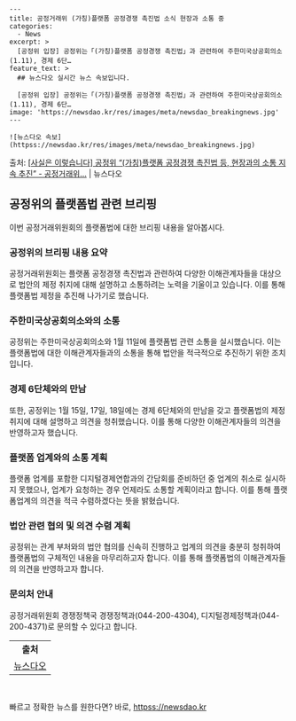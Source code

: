     ---
    title: 공정거래위 (가칭)플랫폼 공정경쟁 촉진법 소식 현장과 소통 중
    categories:
      - News
    excerpt: >
      [공정위 입장] 공정위는「(가칭)플랫폼 공정경쟁 촉진법」과 관련하여 주한미국상공회의소(1.11), 경제 6단…
    feature_text: >
      ## 뉴스다오 실시간 뉴스 속보입니다.
    
      [공정위 입장] 공정위는「(가칭)플랫폼 공정경쟁 촉진법」과 관련하여 주한미국상공회의소(1.11), 경제 6단…
    image: 'https://newsdao.kr/res/images/meta/newsdao_breakingnews.jpg'
    ---
    
    ![뉴스다오 속보](httpss://newsdao.kr/res/images/meta/newsdao_breakingnews.jpg)

<p>출처: <a href="httpss://newsdao.kr/3058" rel="dofollow">[사실은 이렇습니다] 공정위 “(가칭)플랫폼 공정경쟁 촉진법 등, 현장과의 소통 지속 추진”  - 공정거래위…</a> | 뉴스다오</p>

<h2 data-ke-size="size26">공정위의 플랫폼법 관련 브리핑</h2>
이번 공정거래위원회의 플랫폼법에 대한 브리핑 내용을 알아봅시다.

<h3>공정위의 브리핑 내용 요약</h3>
<p data-ke-size="size16">공정거래위원회는 플랫폼 공정경쟁 촉진법과 관련하여 다양한 이해관계자들을 대상으로 법안의 제정 취지에 대해 설명하고 소통하려는 노력을 기울이고 있습니다. 이를 통해 플랫폼법 제정을 추진해 나가기로 했습니다.</p>

<h3>주한미국상공회의소와의 소통</h3>
<p data-ke-size="size16">공정위는 주한미국상공회의소와 1월 11일에 플랫폼법 관련 소통을 실시했습니다. 이는 플랫폼법에 대한 이해관계자들과의 소통을 통해 법안을 적극적으로 추진하기 위한 조치입니다.</p>

<h3>경제 6단체와의 만남</h3>
<p data-ke-size="size16">또한, 공정위는 1월 15일, 17일, 18일에는 경제 6단체와의 만남을 갖고 플랫폼법의 제정 취지에 대해 설명하고 의견을 청취했습니다. 이를 통해 다양한 이해관계자들의 의견을 반영하고자 했습니다.</p>

<h3>플랫폼 업계와의 소통 계획</h3>
<p data-ke-size="size16">플랫폼 업계를 포함한 디지털경제연합과의 간담회를 준비하던 중 업계의 취소로 실시하지 못했으나, 업계가 요청하는 경우 언제라도 소통할 계획이라고 합니다. 이를 통해 플랫폼업계의 의견을 적극 수렴하겠다는 뜻을 밝혔습니다.</p>

<h3>법안 관련 협의 및 의견 수렴 계획</h3>
<p data-ke-size="size16">공정위는 관계 부처와의 법안 협의를 신속히 진행하고 업계의 의견을 충분히 청취하여 플랫폼법의 구체적인 내용을 마무리하고자 합니다. 이를 통해 플랫폼법의 이해관계자들의 의견을 반영하고자 합니다.</p>

<h3>문의처 안내</h3>
<p data-ke-size="size16">공정거래위원회 경쟁정책국 경쟁정책과(044-200-4304), 디지털경제정책과(044-200-4371)로 문의할 수 있다고 합니다.</p>

<table>
	<tr>
		<td style="text-align: center; height: 17px;"><b>출처</b></td>
	</tr>
	<tr>
		<td style="text-align: center; height: 17px;"><a href="httpss://newsdao.kr/3058">뉴스다오</a></td>
	</tr>
</table>
<p data-ke-size="size16">&nbsp;</p> 

빠르고 정확한 뉴스를 원한다면? 바로, <a href="httpss://newsdao.kr" rel="dofollow">httpss://newsdao.kr</a>


    
